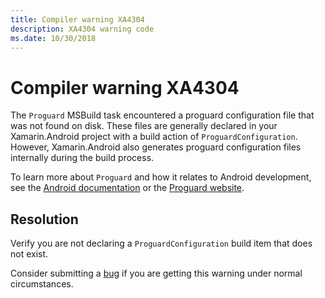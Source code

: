 ```yaml
---
title: Compiler warning XA4304
description: XA4304 warning code
ms.date: 10/30/2018
---
```

# Compiler warning XA4304

The `Proguard` MSBuild task encountered a proguard configuration file
that was not found on disk. These files are generally declared in your
Xamarin.Android project with a build action of
`ProguardConfiguration`. However, Xamarin.Android also generates
proguard configuration files internally during the build process.

To learn more about `Proguard` and how it relates to Android
development, see the [Android documentation][android] or the [Proguard
website][proguard].

## Resolution

Verify you are not declaring a `ProguardConfiguration` build item that
does not exist.

Consider submitting a [bug][bug] if you are getting this warning under
normal circumstances.

[android]: https://developer.android.com/studio/build/shrink-code
[proguard]: https://www.guardsquare.com/en/products/proguard/manual
[bug]: https://github.com/xamarin/xamarin-android/wiki/Submitting-Bugs,-Feature-Requests,-and-Pull-Requests
